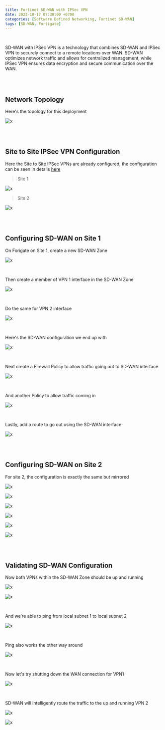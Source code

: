 ```yaml
---
title: Fortinet SD-WAN with IPSec VPN
date: 2023-10-17 07:30:00 +0700
categories: [Software Defined Networking, Fortinet SD-WAN]
tags: [SD-WAN, Fortigate]
---
```


<br>

SD-WAN with IPSec VPN is a technology that combines SD-WAN and IPSec VPN to securely connect to a remote locations over WAN. SD-WAN optimizes network traffic and allows for centralized management, while IPSec VPN ensures data encryption and secure communication over the WAN.

<br>
<br>

## Network Topology

Here's the topology for this deployment

![x](/static/2023-10-17-forti-sdwan-vpn/00.png)

<br>
<br>

## Site to Site IPSec VPN Configuration

Here the Site to Site IPSec VPNs are already configured, the configuration can be seen in details [here](https://helenaferdy.github.io/posts/forti-s2s-vpn/)

> Site 1

![x](/static/2023-10-17-forti-sdwan-vpn/01.png)

> Site 2

![x](/static/2023-10-17-forti-sdwan-vpn/02.png)

<br>
<br>

## Configuring SD-WAN on Site 1

On Forigate on Site 1, create a new SD-WAN Zone

![x](/static/2023-10-17-forti-sdwan-vpn/03.png)

<br>

Then create a member of VPN 1 interface in the SD-WAN Zone

![x](/static/2023-10-17-forti-sdwan-vpn/04.png)

<br>

Do the same for VPN 2 interface

![x](/static/2023-10-17-forti-sdwan-vpn/05.png)

<br>

Here's the SD-WAN configuration we end up with

![x](/static/2023-10-17-forti-sdwan-vpn/06.png)

<br>

Next create a Firewall Policy to allow traffic going out to SD-WAN interface

![x](/static/2023-10-17-forti-sdwan-vpn/07.png)

<br>

And another Policy to allow traffic coming in

![x](/static/2023-10-17-forti-sdwan-vpn/08.png)

<br>

Lastly, add a route to go out using the SD-WAN interface

![x](/static/2023-10-17-forti-sdwan-vpn/09.png)

<br>
<br>

## Configuring SD-WAN on Site 2

For site 2, the configuration is exactly the same but mirrored

![x](/static/2023-10-17-forti-sdwan-vpn/10.png)

![x](/static/2023-10-17-forti-sdwan-vpn/11.png)

![x](/static/2023-10-17-forti-sdwan-vpn/12.png)

![x](/static/2023-10-17-forti-sdwan-vpn/13.png)

![x](/static/2023-10-17-forti-sdwan-vpn/14.png)

![x](/static/2023-10-17-forti-sdwan-vpn/15.png)

<br>
<br>

## Validating SD-WAN Configuration

Now both VPNs within the SD-WAN Zone should be up and running

![x](/static/2023-10-17-forti-sdwan-vpn/16.png)

![x](/static/2023-10-17-forti-sdwan-vpn/16a.png)

<br>

And we're able to ping from local subnet 1 to local subnet 2 

![x](/static/2023-10-17-forti-sdwan-vpn/17.png)

<br>

Ping also works the other way around

![x](/static/2023-10-17-forti-sdwan-vpn/18.png)

<br>

Now let's try shutting down the WAN connection for VPN1

![x](/static/2023-10-17-forti-sdwan-vpn/19.png)

<br>

SD-WAN will intelligently route the traffic to the up and running VPN 2

![x](/static/2023-10-17-forti-sdwan-vpn/20.png)

![x](/static/2023-10-17-forti-sdwan-vpn/21.png)

<br>


















